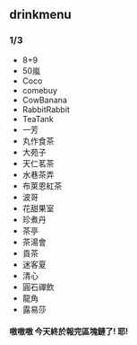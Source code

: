 ## drinkmenu
### 1/3 
* 8+9
* 50嵐
* Coco
* comebuy
* CowBanana
* RabbitRabbit
* TeaTank
* 一芳
* 丸作食茶
* 大苑子
* 天仁茗茶
* 水巷茶弄
* 布萊恩紅茶
* 波哥
* 花甜果室
* 珍煮丹
* 茶亭
* 茶湯會
* 貢茶
* 迷客夏
* 清心
* 圓石禪飲
* 龍角
* 露易莎
#### 嗷嗷嗷 今天終於報完區塊鏈了! 耶!
     


